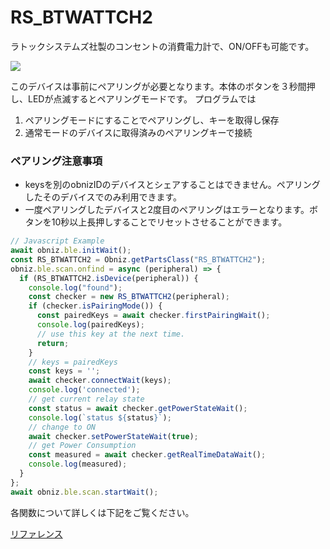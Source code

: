 # RS_BTWATTCH2
ラトックシステムズ社製のコンセントの消費電力計で、ON/OFFも可能です。

![](./image.jpg)

このデバイスは事前にペアリングが必要となります。本体のボタンを３秒間押し、LEDが点滅するとペアリングモードです。
プログラムでは

1. ペアリングモードにすることでペアリングし、キーを取得し保存
2. 通常モードのデバイスに取得済みのペアリングキーで接続

### ペアリング注意事項

- keysを別のobnizIDのデバイスとシェアすることはできません。ペアリングしたそのデバイスでのみ利用できます。
- 一度ペアリングしたデバイスと2度目のペアリングはエラーとなります。ボタンを10秒以上長押しすることでリセットさせることができます。


```javascript
// Javascript Example
await obniz.ble.initWait();
const RS_BTWATTCH2 = Obniz.getPartsClass("RS_BTWATTCH2");
obniz.ble.scan.onfind = async (peripheral) => {
  if (RS_BTWATTCH2.isDevice(peripheral)) {
    console.log("found");
    const checker = new RS_BTWATTCH2(peripheral);
    if (checker.isPairingMode()) {
      const pairedKeys = await checker.firstPairingWait();
      console.log(pairedKeys);
      // use this key at the next time.
      return;
    }
    // keys = pairedKeys
    const keys = '';
    await checker.connectWait(keys);
    console.log('connected');
    // get current relay state
    const status = await checker.getPowerStateWait();
    console.log(`status ${status}`);
    // change to ON
    await checker.setPowerStateWait(true);
    // get Power Consumption
    const measured = await checker.getRealTimeDataWait();
    console.log(measured);
  }
};
await obniz.ble.scan.startWait();

```

各関数について詳しくは下記をご覧ください。

[リファレンス](https://obniz.github.io/obniz/obnizjs/classes/parts.rs_btwattch2.rs_btwattch2.html)
